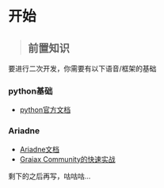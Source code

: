# 开始

> ## 前置知识

要进行二次开发，你需要有以下语音/框架的基础

### python基础
- [python官方文档](https://docs.python.org/zh-cn/3/contents.html)

### Ariadne
- [Ariadne文档](https://graia.readthedocs.io/)
- [Graiax Community的快速实战](https://graiax.cn/)

剩下的之后再写，咕咕咕...